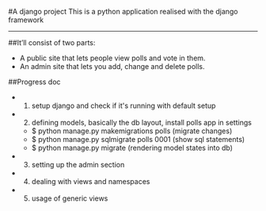 #A django project
This is a python application realised with the django framework
****************************************************************

##It’ll consist of two parts:

- A public site that lets people view polls and vote in them.
- An admin site that lets you add, change and delete polls.

##Progress doc
- 1. setup django and check if it's running with default setup
- 2. defining models, basically the db layout, install polls app in settings
  - $ python manage.py makemigrations polls (migrate changes)
  - $ python manage.py sqlmigrate polls 0001 (show sql statements)
  - $ python manage.py migrate (rendering model states into db)
- 3. setting up the admin section
- 4. dealing with views and namespaces
- 5. usage of generic views
